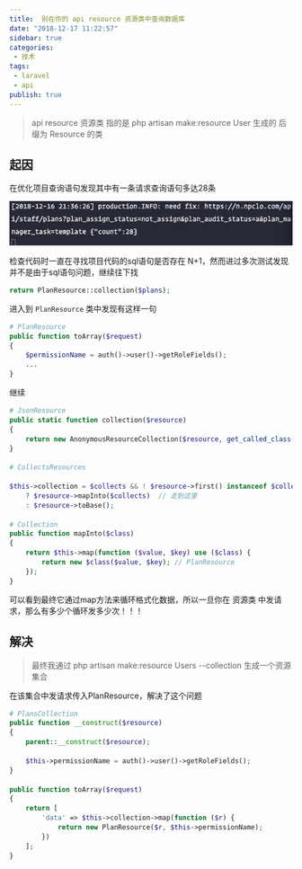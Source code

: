 ```yaml
---
title:  别在你的 api resource 资源类中查询数据库
date: "2018-12-17 11:22:57"
sidebar: true
categories:
 - 技术
tags:
 - laravel
 - api
publish: true
---
```





> api resource 资源类 指的是 php artisan make:resource User 生成的 后缀为 Resource 的类

## 起因

在优化项目查询语句发现其中有一条请求查询语句多达28条

![2018_12_17_5fq1uktdJn.png](../images/2018_12_17_5fq1uktdJn.png)

检查代码时一直在寻找项目代码的sql语句是否存在 N+1，然而进过多次测试发现并不是由于sql语句问题，继续往下找

```php
return PlanResource::collection($plans);
```

进入到 `PlanResource` 类中发现有这样一句

```php
# PlanResource
public function toArray($request)
{
    $permissionName = auth()->user()->getRoleFields();
    ...
}
```

继续

```php
# JsonResource
public static function collection($resource)
{
    return new AnonymousResourceCollection($resource, get_called_class());
}

# CollectsResources 

$this->collection = $collects && ! $resource->first() instanceof $collects
    ? $resource->mapInto($collects)  // 走到这里
    : $resource->toBase();

# Collection
public function mapInto($class)
{
    return $this->map(function ($value, $key) use ($class) {
        return new $class($value, $key); // PlanResource
    });
}
```

可以看到最终它通过map方法来循环格式化数据，所以一旦你在 资源类 中发请求，那么有多少个循环发多少次！！！



## 解决

> 最终我通过 php artisan make:resource Users --collection 生成一个资源集合

在该集合中发请求传入PlanResource，解决了这个问题

```php
# PlansCollection
public function __construct($resource)
{
    parent::__construct($resource);

    $this->permissionName = auth()->user()->getRoleFields();
}

public function toArray($request)
{
    return [
        'data' => $this->collection->map(function ($r) {
            return new PlanResource($r, $this->permissionName);
        })
    ];
}
```

